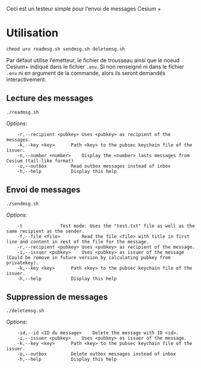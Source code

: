 Ceci est un testeur simple pour l'envoi de messages Cesium +

# Utilisation

```
chmod u+x readmsg.sh sendmsg.sh deletemsg.sh
```
Par défaut utilise l'émetteur, le fichier de trousseau ainsi que le noeud Cesium+ indiqué dans le fichier `.env`.
Si non renseigné ni dans le fichier `.env` ni en argument de la commande, alors ils seront demandés interactivement.

## Lecture des messages
```
./readmsg.sh
```

_Options_:
```
    -r,--recipient <pubkey>	Uses <pubkey> as recipient of the messages.
    -k,--key <key>		Path <key> to the pubsec keychain file of the issuer.
    -n,--number <number>	Display the <number> lasts messages from Cesium (tail-like format)
    -o,--outbox			Read outbox messages instead of inbox
    -h,--help			Display this help
```

## Envoi de messages
```
./sendmsg.sh
```

_Options_:
```
    -t				Test mode: Uses the "test.txt" file as well as the same recipient as the sender.
    -f,--file <file>		Read the file <file> with title in first line and content in rest of the file for the message.
    -r,--recipient <pubkey>	Uses <pubkey> as recipient of the message.
    -i,--issuer <pubkey>	Uses <pubkey> as issuer of the message (Could be remove in future version by calculating pubkey from privatekey).
    -k,--key <key>		Path <key> to the pubsec keychain file of the issuer.
    -h,--help			Display this help
```

## Suppression de messages
```
./deletemsg.sh
```

_Options_:
```
    -id,--id <ID du message>	Delete the message with ID <id>.
    -i,--issuer <pubkey>	Uses <pubkey> as issuer of the message.
    -k,--key <key>		Path <key> to the pubsec keychain file of the issuer.
    -o,--outbox			Delete outbox messages instead of inbox
    -h,--help			Display this help
```
